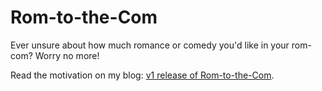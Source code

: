 # Rom-to-the-Com

Ever unsure about how much romance or comedy you'd like in your rom-com? Worry no more!

Read the motivation on my blog: [v1 release of Rom-to-the-Com](https://j-e-s-s-e.com/blog/v1-release-of-rom-to-the-com).
